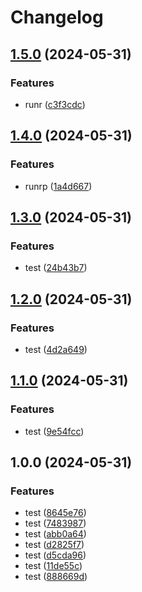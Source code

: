 # Changelog

## [1.5.0](https://github.com/bq-priya-78/release-please/compare/v1.4.0...v1.5.0) (2024-05-31)


### Features

* runr ([c3f3cdc](https://github.com/bq-priya-78/release-please/commit/c3f3cdc76c81b6f89db1ca79da0e2f9e680d15b8))

## [1.4.0](https://github.com/bq-priya-78/release-please/compare/v1.3.0...v1.4.0) (2024-05-31)


### Features

* runrp ([1a4d667](https://github.com/bq-priya-78/release-please/commit/1a4d667189e4120e70d6adc4834474c0b71215bd))

## [1.3.0](https://github.com/bq-priya-78/release-please/compare/v1.2.0...v1.3.0) (2024-05-31)


### Features

* test ([24b43b7](https://github.com/bq-priya-78/release-please/commit/24b43b763253ad865334fa3a5ef41ddf9f260ecb))

## [1.2.0](https://github.com/bq-priya-78/release-please/compare/v1.1.0...v1.2.0) (2024-05-31)


### Features

* test ([4d2a649](https://github.com/bq-priya-78/release-please/commit/4d2a6497f486b3c72b3db1439ad76e7696ea7734))

## [1.1.0](https://github.com/bq-priya-78/release-please/compare/v1.0.0...v1.1.0) (2024-05-31)


### Features

* test ([9e54fcc](https://github.com/bq-priya-78/release-please/commit/9e54fcc18ac63e109ed2997d2934e6631fb027a8))

## 1.0.0 (2024-05-31)


### Features

* test ([8645e76](https://github.com/bq-priya-78/release-please/commit/8645e767ada22c8f0110f7fc3aa545636e0485cf))
* test ([7483987](https://github.com/bq-priya-78/release-please/commit/7483987a8855dbd6d4222a145391aecd50c63708))
* test ([abb0a64](https://github.com/bq-priya-78/release-please/commit/abb0a642ac23cc15ac6ed3e9c0febf59cda3e179))
* test ([d2825f7](https://github.com/bq-priya-78/release-please/commit/d2825f7b2242fe8085018ad1c9557b78c1dd5cac))
* test ([d5cda96](https://github.com/bq-priya-78/release-please/commit/d5cda96689e4ea80b12f71554408a97f40d40545))
* test ([11de55c](https://github.com/bq-priya-78/release-please/commit/11de55c0eb25b26be6389d991f8e1fdfabb6229f))
* test ([888669d](https://github.com/bq-priya-78/release-please/commit/888669d3ea8b9b9c53f209a8d105fd4546a6686f))
